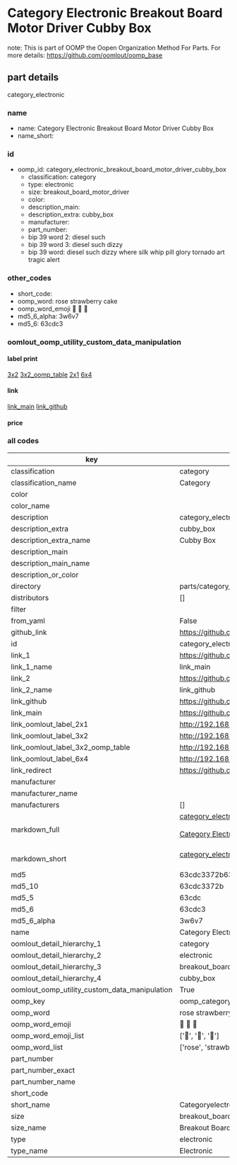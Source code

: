 # Category Electronic Breakout Board Motor Driver Cubby Box  

note: This is part of OOMP the Oopen Organization Method For Parts. For more details: https://github.com/oomlout/oomp_base

##  part details
  



category_electronic



### name
* name: Category Electronic Breakout Board Motor Driver Cubby Box
* name_short: 
### id
* oomp_id: category_electronic_breakout_board_motor_driver_cubby_box
  * classification: category
  * type: electronic
  * size: breakout_board_motor_driver
  * color: 
  * description_main: 
  * description_extra: cubby_box
  * manufacturer: 
  * part_number: 
  * bip 39 word 2: diesel such
  * bip 39 word 3: diesel such dizzy
  * bip 39 word: diesel such dizzy where silk whip pill glory tornado art tragic alert

### other_codes
* short_code: 
* oomp_word: rose strawberry cake
* oomp_word_emoji :rose: :strawberry: :cake:
* md5_6_alpha: 3w6v7
* md5_6: 63cdc3






### oomlout_oomp_utility_custom_data_manipulation
#### label print
[3x2](http://192.168.1.245:1112/?label=oomp%203w6v7)
[3x2_oomp_table](http://192.168.1.108:1112/?label=oomp%203w6v7)
[2x1](http://192.168.1.242:1112/?label=oomp%203w6v7)
[6x4](http://192.168.1.55:1112/?label=oomp%203w6v7)    

#### link

[link_main](https://github.com/oomlout/oomlout_oomp_version_1_messy/tree/main/parts/category_electronic_breakout_board_motor_driver_cubby_box) [link_github](https://github.com/oomlout/oomlout_oomp_version_1_messy/tree/main/parts/category_electronic_breakout_board_motor_driver_cubby_box)                             

#### price







### all codes 
| key | value |  
| --- | --- |  
| classification | category |  
| classification_name | Category |  
| color |  |  
| color_name |  |  
| description | category_electronic |  
| description_extra | cubby_box |  
| description_extra_name | Cubby Box |  
| description_main |  |  
| description_main_name |  |  
| description_or_color |   |  
| directory | parts/category_electronic_breakout_board_motor_driver_cubby_box |  
| distributors | [] |  
| filter |  |  
| from_yaml | False |  
| github_link | https://github.com/oomlout/oomlout_oomp_part_src/tree/main/parts/category_electronic_breakout_board_motor_driver_cubby_box |  
| id | category_electronic_breakout_board_motor_driver_cubby_box |  
| link_1 | https://github.com/oomlout/oomlout_oomp_version_1_messy/tree/main/parts/category_electronic_breakout_board_motor_driver_cubby_box |  
| link_1_name | link_main |  
| link_2 | https://github.com/oomlout/oomlout_oomp_version_1_messy/tree/main/parts/category_electronic_breakout_board_motor_driver_cubby_box |  
| link_2_name | link_github |  
| link_github | https://github.com/oomlout/oomlout_oomp_version_1_messy/tree/main/parts/category_electronic_breakout_board_motor_driver_cubby_box |  
| link_main | https://github.com/oomlout/oomlout_oomp_version_1_messy/tree/main/parts/category_electronic_breakout_board_motor_driver_cubby_box |  
| link_oomlout_label_2x1 | http://192.168.1.242:1112/?label=oomp%203w6v7 |  
| link_oomlout_label_3x2 | http://192.168.1.245:1112/?label=oomp%203w6v7 |  
| link_oomlout_label_3x2_oomp_table | http://192.168.1.108:1112/?label=oomp%203w6v7 |  
| link_oomlout_label_6x4 | http://192.168.1.55:1112/?label=oomp%203w6v7 |  
| link_redirect | https://github.com/oomlout/oomlout_oomp_version_1_messy/tree/main/parts/category_electronic_breakout_board_motor_driver_cubby_box |  
| manufacturer |  |  
| manufacturer_name |  |  
| manufacturers | [] |  
| markdown_full | [category_electronic_breakout_board_motor_driver_cubby_box](none)<br>[](none)<br>[Category Electronic Breakout Board Motor Driver Cubby Box](none)<br><br> |  
| markdown_short | [category_electronic_breakout_board_motor_driver_cubby_box](none)<br><br> |  
| md5 | 63cdc3372b63949be9e44fa4807619ec |  
| md5_10 | 63cdc3372b |  
| md5_5 | 63cdc |  
| md5_6 | 63cdc3 |  
| md5_6_alpha | 3w6v7 |  
| name | Category Electronic Breakout Board Motor Driver Cubby Box |  
| oomlout_detail_hierarchy_1 | category |  
| oomlout_detail_hierarchy_2 | electronic |  
| oomlout_detail_hierarchy_3 | breakout_board_motor_driver |  
| oomlout_detail_hierarchy_4 | cubby_box |  
| oomlout_oomp_utility_custom_data_manipulation | True |  
| oomp_key | oomp_category_electronic_breakout_board_motor_driver_cubby_box |  
| oomp_word | rose strawberry cake |  
| oomp_word_emoji | :rose: :strawberry: :cake: |  
| oomp_word_emoji_list | [':rose:', ':strawberry:', ':cake:'] |  
| oomp_word_list | ['rose', 'strawberry', 'cake'] |  
| part_number |  |  
| part_number_exact |  |  
| part_number_name |  |  
| short_code |  |  
| short_name | Categoryelectronic |  
| size | breakout_board_motor_driver |  
| size_name | Breakout Board Motor Driver |  
| type | electronic |  
| type_name | Electronic |  

